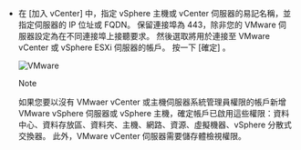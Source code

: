 * 在 [加入 vCenter] 中，指定 vSphere 主機或 vCenter 伺服器的易記名稱，並指定伺服器的 IP 位址或 FQDN。 保留連接埠為 443，除非您的 VMware 伺服器設定為在不同連接埠上接聽要求。 然後選取將用於連接至 VMware vCenter 或 vSphere ESXi 伺服器的帳戶。 按一下 [確定] 。

    ![VMware](./media/site-recovery-add-vcenter/vmware-server.png)

   > [!NOTE]
   > 如果您要以沒有 VMwaer vCenter 或主機伺服器系統管理員權限的帳戶新增 VMware vSphere 伺服器或 vSphere 主機，確定帳戶已啟用這些權限：資料中心、資料存放區、資料夾、主機、網路、資源、虛擬機器、vSphere 分散式交換器。 此外，VMware vCenter 伺服器需要儲存體檢視權限。


<!--HONumber=Jan17_HO3-->


